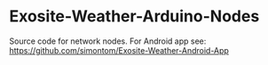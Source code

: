 # Exosite-Weather-Arduino-Nodes
Source code for network nodes. For Android app see: https://github.com/simontom/Exosite-Weather-Android-App
